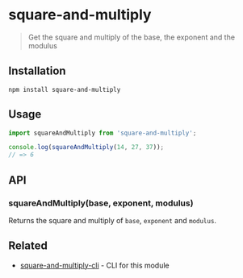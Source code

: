 # square-and-multiply

> Get the square and multiply of the base, the exponent and the modulus

## Installation

```
npm install square-and-multiply
```

## Usage

```js
import squareAndMultiply from 'square-and-multiply';

console.log(squareAndMultiply(14, 27, 37));
// => 6
```

## API

### squareAndMultiply(base, exponent, modulus)

Returns the square and multiply of ```base```, ```exponent``` and ```modulus```.

## Related

- [square-and-multiply-cli](https://github.com/knutkirkhorn/square-and-multiply-cli) - CLI for this module

